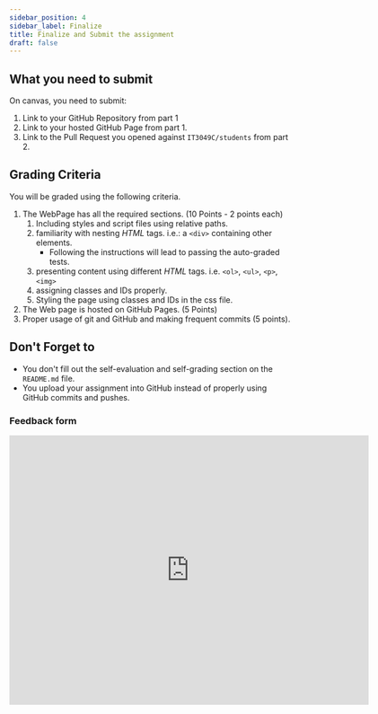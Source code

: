 ```yaml
---
sidebar_position: 4
sidebar_label: Finalize
title: Finalize and Submit the assignment
draft: false
---
```


## What you need to submit

On canvas, you need to submit:

1. Link to your GitHub Repository from part 1
2. Link to your hosted GitHub Page from part 1.
3. Link to the Pull Request you opened against `IT3049C/students` from part 2.

## Grading Criteria

You will be graded using the following criteria.

1. The WebPage has all the required sections. (10 Points - 2 points each)
   1. Including styles and script files using relative paths.
   2. familiarity with nesting *HTML* tags. i.e.: a `<div>` containing other elements.
        * Following the instructions will lead to passing the auto-graded tests.
   3. presenting content using different *HTML* tags. i.e. `<ol>`, `<ul>`, `<p>`, `<img>`
   4. assigning classes and IDs properly.
   5. Styling the page using classes and IDs in the css file.
2. The Web page is hosted on GitHub Pages. (5 Points)
3. Proper usage of git and GitHub and making frequent commits (5 points).

## Don't Forget to

* You don't fill out the self-evaluation and self-grading section on the `README.md` file.
* You upload your assignment into GitHub instead of properly using GitHub commits and pushes.

### Feedback form

<iframe width="640" height= "480" src= "https://forms.office.com/Pages/ResponsePage.aspx?id=bC4i9cZf60iPA3PbGCA7Y33H7NKgRR5CkMtRYawNvXtUNjkyNjJDVktDT1QwTTRYVUpKVTZSVktVNS4u&embed=true" frameborder= "0" marginwidth= "0" marginheight= "0" style= {{border: `none`, maxWidth:`100%`, maxHeight:`100vh`}} allowfullscreen webkitallowfullscreen mozallowfullscreen msallowfullscreen> </iframe>
